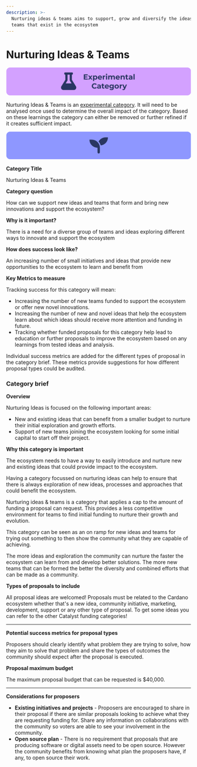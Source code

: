 ```yaml
---
description: >-
  Nurturing ideas & teams aims to support, grow and diversify the ideas and
  teams that exist in the ecosystem
---
```


# Nurturing Ideas & Teams

![](../.gitbook/assets/experimental-categories.png)

Nurturing Ideas & Teams is an [experimental category](https://docs.catalystcontributors.org/funding-categorisation-analysis/experimental-categories-analysis/nurturing-ideas-and-team-category). It will need to be analysed once used to determine the overall impact of the category. Based on these learnings the category can either be removed or further refined if it creates sufficient impact.



![](../.gitbook/assets/nurturing-ideas-teams-banner.png)

**Category Title**

Nurturing Ideas & Teams

**Category question**

How can we support new ideas and teams that form and bring new innovations and support the ecosystem?

**Why is it important?**

There is a need for a diverse group of teams and ideas exploring different ways to innovate and support the ecosystem

**How does success look like?**

An increasing number of small initiatives and ideas that provide new opportunities to the ecosystem to learn and benefit from

**Key Metrics to measure**

Tracking success for this category will mean:

* Increasing the number of new teams funded to support the ecosystem or offer new novel innovations.
* Increasing the number of new and novel ideas that help the ecosystem learn about which ideas should receive more attention and funding in future.
* Tracking whether funded proposals for this category help lead to education or further proposals to improve the ecosystem based on any learnings from tested ideas and analysis.



Individual success metrics are added for the different types of proposal in the category brief. These metrics provide suggestions for how different proposal types could be audited.



### **Category brief**

**Overview**

Nurturing Ideas is focused on the following important areas:

* New and existing ideas that can benefit from a smaller budget to nurture their initial exploration and growth efforts.
* Support of new teams joining the ecosystem looking for some initial capital to start off their project.&#x20;



**Why this category is important**

The ecosystem needs to have a way to easily introduce and nurture new and existing ideas that could provide impact to the ecosystem.

Having a category focussed on nurturing ideas can help to ensure that there is always exploration of new ideas, processes and approaches that could benefit the ecosystem.&#x20;

Nurturing ideas & teams is a category that applies a cap to the amount of funding a proposal can request. This provides a less competitive environment for teams to find initial funding to nurture their growth and evolution.

This category can be seen as an on ramp for new ideas and teams for trying out something to then show the community what they are capable of achieving.

The more ideas and exploration the community can nurture the faster the ecosystem can learn from and develop better solutions. The more new teams that can be formed the better the diversity and combined efforts that can be made as a community.



**Types of proposals to include**

All proposal ideas are welcomed! Proposals must be related to the Cardano ecosystem whether that's a new idea, community initiative, marketing, development, support or any other type of proposal. To get some ideas you can refer to the other Catalyst funding categories!

****

**Potential success metrics for proposal types**

Proposers should clearly identify what problem they are trying to solve, how they aim to solve that problem and share the types of outcomes the community should expect after the proposal is executed.



**Proposal maximum budget**

The maximum proposal budget that can be requested is $40,000.&#x20;

****

**Considerations for proposers**

* **Existing initiatives and projects** - Proposers are encouraged to share in their proposal if there are similar proposals looking to achieve what they are requesting funding for. Share any information on collaborations with the community so voters are able to see your involvement in the community.
* **Open source plan** - There is no requirement that proposals that are producing software or digital assets need to be open source. However the community benefits from knowing what plan the proposers have, if any, to open source their work.&#x20;
